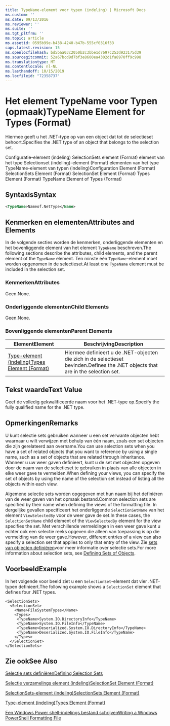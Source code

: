 ```yaml
---
title: TypeName-element voor typen (indeling) | Microsoft Docs
ms.custom: ''
ms.date: 09/13/2016
ms.reviewer: ''
ms.suite: ''
ms.tgt_pltfrm: ''
ms.topic: article
ms.assetid: 0595b99e-b438-4240-b47b-555cf0316f33
caps.latest.revision: 15
ms.openlocfilehash: bd5baa03c2050b2c3bbe1d7697c253d923175d39
ms.sourcegitcommit: 52a67bcd9d7bf3e8600ea4302d1fa8970ff9c998
ms.translationtype: MT
ms.contentlocale: nl-NL
ms.lasthandoff: 10/15/2019
ms.locfileid: "72358737"
---
```

# <a name="typename-element-for-types-format"></a><span data-ttu-id="d28fa-102">Het element TypeName voor Typen (opmaak)</span><span class="sxs-lookup"><span data-stu-id="d28fa-102">TypeName Element for Types (Format)</span></span>

<span data-ttu-id="d28fa-103">Hiermee geeft u het .NET-type op van een object dat tot de selectieset behoort.</span><span class="sxs-lookup"><span data-stu-id="d28fa-103">Specifies the .NET type of an object that belongs to the selection set.</span></span>

<span data-ttu-id="d28fa-104">Configuratie-element (indeling) SelectionSets element (Format) element van het type Selectionset (indeling)-element (Format) elementen van het type TypeName-element van typen (indeling)</span><span class="sxs-lookup"><span data-stu-id="d28fa-104">Configuration Element (Format) SelectionSets Element (Format) SelectionSet Element (Format) Types Element (Format) TypeName Element of Types (Format)</span></span>

## <a name="syntax"></a><span data-ttu-id="d28fa-105">Syntaxis</span><span class="sxs-lookup"><span data-stu-id="d28fa-105">Syntax</span></span>

```xml
<TypeName>Nameof.NetType</Name>
```

## <a name="attributes-and-elements"></a><span data-ttu-id="d28fa-106">Kenmerken en elementen</span><span class="sxs-lookup"><span data-stu-id="d28fa-106">Attributes and Elements</span></span>

<span data-ttu-id="d28fa-107">In de volgende secties worden de kenmerken, onderliggende elementen en het bovenliggende element van het element `TypeName` beschreven.</span><span class="sxs-lookup"><span data-stu-id="d28fa-107">The following sections describe the attributes, child elements, and the parent element of the `TypeName` element.</span></span> <span data-ttu-id="d28fa-108">Ten minste één `TypeName`-element moet worden opgenomen in de selectieset.</span><span class="sxs-lookup"><span data-stu-id="d28fa-108">At least one `TypeName` element must be included in the selection set.</span></span>

### <a name="attributes"></a><span data-ttu-id="d28fa-109">Kenmerken</span><span class="sxs-lookup"><span data-stu-id="d28fa-109">Attributes</span></span>

<span data-ttu-id="d28fa-110">Geen.</span><span class="sxs-lookup"><span data-stu-id="d28fa-110">None.</span></span>

### <a name="child-elements"></a><span data-ttu-id="d28fa-111">Onderliggende elementen</span><span class="sxs-lookup"><span data-stu-id="d28fa-111">Child Elements</span></span>

<span data-ttu-id="d28fa-112">Geen.</span><span class="sxs-lookup"><span data-stu-id="d28fa-112">None.</span></span>

### <a name="parent-elements"></a><span data-ttu-id="d28fa-113">Bovenliggende elementen</span><span class="sxs-lookup"><span data-stu-id="d28fa-113">Parent Elements</span></span>

|<span data-ttu-id="d28fa-114">Element</span><span class="sxs-lookup"><span data-stu-id="d28fa-114">Element</span></span>|<span data-ttu-id="d28fa-115">Beschrijving</span><span class="sxs-lookup"><span data-stu-id="d28fa-115">Description</span></span>|
|-------------|-----------------|
|[<span data-ttu-id="d28fa-116">Type-element (indeling)</span><span class="sxs-lookup"><span data-stu-id="d28fa-116">Types Element (Format)</span></span>](./types-element-for-selectionset-format.md)|<span data-ttu-id="d28fa-117">Hiermee definieert u de .NET-objecten die zich in de selectieset bevinden.</span><span class="sxs-lookup"><span data-stu-id="d28fa-117">Defines the .NET objects that are in the selection set.</span></span>|

## <a name="text-value"></a><span data-ttu-id="d28fa-118">Tekst waarde</span><span class="sxs-lookup"><span data-stu-id="d28fa-118">Text Value</span></span>

<span data-ttu-id="d28fa-119">Geef de volledig gekwalificeerde naam voor het .NET-type op.</span><span class="sxs-lookup"><span data-stu-id="d28fa-119">Specify the fully qualified name for the .NET type.</span></span>

## <a name="remarks"></a><span data-ttu-id="d28fa-120">Opmerkingen</span><span class="sxs-lookup"><span data-stu-id="d28fa-120">Remarks</span></span>

<span data-ttu-id="d28fa-121">U kunt selectie sets gebruiken wanneer u een set verwante objecten hebt waarnaar u wilt verwijzen met behulp van één naam, zoals een set objecten die zijn gerelateerd aan overname.</span><span class="sxs-lookup"><span data-stu-id="d28fa-121">You can use selection sets when you have a set of related objects that you want to reference by using a single name, such as a set of objects that are related through inheritance.</span></span> <span data-ttu-id="d28fa-122">Wanneer u uw weer gaven definieert, kunt u de set met objecten opgeven door de naam van de selectieset te gebruiken in plaats van alle objecten in elke weer gave te vermelden.</span><span class="sxs-lookup"><span data-stu-id="d28fa-122">When defining your views, you can specify the set of objects by using the name of the selection set instead of listing all the objects within each view.</span></span>

<span data-ttu-id="d28fa-123">Algemene selectie sets worden opgegeven met hun naam bij het definiëren van de weer gaven van het opmaak bestand.</span><span class="sxs-lookup"><span data-stu-id="d28fa-123">Common selection sets are specified by their name when defining the views of the formatting file.</span></span> <span data-ttu-id="d28fa-124">In dergelijke gevallen specificeert het onderliggende `SelectionSetName` van het element `ViewSelectedBy` voor de weer gave de set.</span><span class="sxs-lookup"><span data-stu-id="d28fa-124">In these cases, the `SelectionSetName` child element of the `ViewSelectedBy` element for the view specifies the set.</span></span> <span data-ttu-id="d28fa-125">Met verschillende vermeldingen in een weer gave kunt u echter ook een selectie reeks opgeven die alleen van toepassing is op die vermelding van de weer gave.</span><span class="sxs-lookup"><span data-stu-id="d28fa-125">However, different entries of a view can also specify a selection set that applies to only that entry of the view.</span></span> <span data-ttu-id="d28fa-126">Zie [sets van objecten definiëren](./defining-selection-sets.md)voor meer informatie over selectie sets.</span><span class="sxs-lookup"><span data-stu-id="d28fa-126">For more information about selection sets, see [Defining Sets of Objects](./defining-selection-sets.md).</span></span>

## <a name="example"></a><span data-ttu-id="d28fa-127">Voorbeeld</span><span class="sxs-lookup"><span data-stu-id="d28fa-127">Example</span></span>

<span data-ttu-id="d28fa-128">In het volgende voor beeld ziet u een `SelectionSet`-element dat vier .NET-typen definieert.</span><span class="sxs-lookup"><span data-stu-id="d28fa-128">The following example shows a `SelectionSet` element that defines four .NET types.</span></span>

```
<SelectionSets>
  <SelectionSet>
    <Name>FileSystemTypes</Name>
    <Types>
     <TypeName>System.IO.DirectoryInfo</TypeName>
     <TypeName>System.IO.FileInfo</TypeName>
     <TypeName>Deserialized.System.IO.DirectoryInfo</TypeName>
     <TypeName>Deserialized.System.IO.FileInfo</TypeName>
    </Types>
  </SelectionSet>
</SelectionSets>
```

## <a name="see-also"></a><span data-ttu-id="d28fa-129">Zie ook</span><span class="sxs-lookup"><span data-stu-id="d28fa-129">See Also</span></span>

[<span data-ttu-id="d28fa-130">Selectie sets definiëren</span><span class="sxs-lookup"><span data-stu-id="d28fa-130">Defining Selection Sets</span></span>](./defining-selection-sets.md)

[<span data-ttu-id="d28fa-131">Selectie verzamelings element (indeling)</span><span class="sxs-lookup"><span data-stu-id="d28fa-131">SelectionSet Element (Format)</span></span>](./selectionset-element-format.md)

[<span data-ttu-id="d28fa-132">SelectionSets-element (indeling)</span><span class="sxs-lookup"><span data-stu-id="d28fa-132">SelectionSets Element (Format)</span></span>](./selectionsets-element-format.md)

[<span data-ttu-id="d28fa-133">Type-element (indeling)</span><span class="sxs-lookup"><span data-stu-id="d28fa-133">Types Element (Format)</span></span>](./types-element-for-selectionset-format.md)

[<span data-ttu-id="d28fa-134">Een Windows Power shell-indelings bestand schrijven</span><span class="sxs-lookup"><span data-stu-id="d28fa-134">Writing a Windows PowerShell Formatting File</span></span>](./writing-a-powershell-formatting-file.md)
